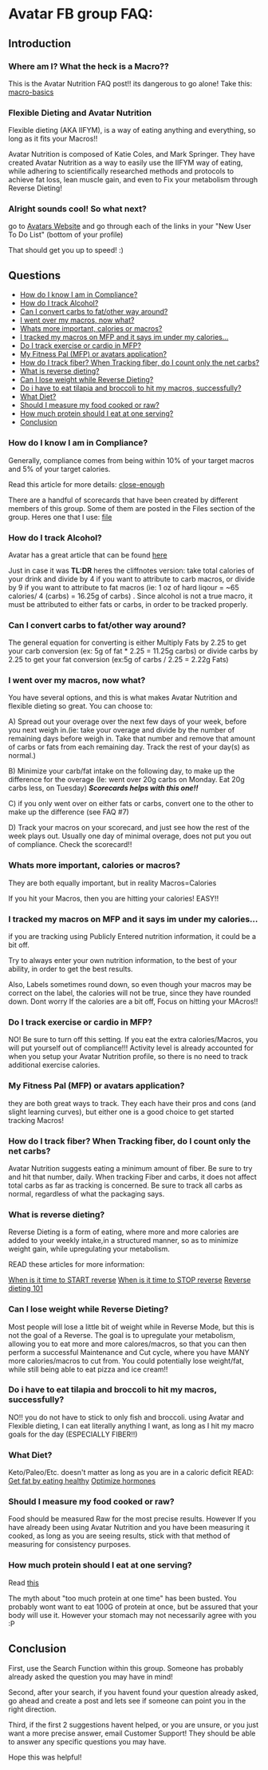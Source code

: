 
# Avatar FB group FAQ:

## Introduction
###  Where am I? What the heck is a Macro??
This is the Avatar Nutrition FAQ post!!
its dangerous to go alone! Take this: [macro-basics](https://www.avatarnutrition.com/the-macro-basics/)

### Flexible Dieting and Avatar Nutrition
Flexible dieting (AKA IIFYM), is a way of eating anything and everything, so long as it fits your Macros!!

Avatar Nutrition is composed of Katie Coles, and Mark Springer. They have created Avatar Nutrition as a way to easily use the IIFYM way of eating, while adhering to scientifically researched methods and protocols to achieve fat loss, lean muscle gain, and even to Fix your metabolism through Reverse Dieting!

### Alright sounds cool! So what next?
go to [Avatars Website](Avatarnutrition.com) and go through each of the links in your "New User To Do List" (bottom of your profile)

That should get you up to speed! :)


## Questions
* [How do I know I am in Compliance?](#1)
* [How do I track Alcohol?](#2)
* [Can I convert carbs to fat/other way around?](#3)
* [I went over my macros, now what?](#4)
* [Whats more important, calories or macros?](#5)
*  [I tracked my macros on MFP and it says im under my calories...](#6)
*  [Do I track exercise or cardio in MFP?](#7)
*  [My Fitness Pal (MFP) or avatars application?](#8)
* [How do I track fiber? When Tracking fiber, do I count only the net carbs?](#9)
* [What is reverse dieting?](#10)
* [Can I lose weight while Reverse Dieting?](#11)
* [Do i have to eat tilapia and broccoli to hit my macros, successfully?](#12)
* [What Diet?](#13)
* [Should I measure my food cooked or raw?](#14)
* [How much protein should I eat at one serving?](#15)
* [Conclusion](#16)
### How do I know I am in Compliance?<a id="1"></a>
Generally, compliance comes from being within 10% of your target macros and 5% of your target calories.

Read this article for more details: [close-enough]( https://www.avatarnutrition.com/hitting-your-macros-how-close-is-close-enough/)

There are a handful of scorecards that have been created by different members of this group. Some of them are posted in the Files section of the group. Heres one that I use: [file](https://drive.google.com/file/d/0ByltVtzYRv9KNks5ZlVSLWl5R0U/view)

### How do I track Alcohol?<a id="2"></a>
Avatar has a great article that can be found [here](https://www.avatarnutrition.com/how-to-track-alcohol/)

Just in case it was **TL:DR** heres the cliffnotes version:
take total calories of your drink and divide by 4 if you want to attribute to carb macros, or divide by 9 if you want to attribute to fat macros (ie: 1 oz of hard liqour = ~65 calories/ 4 (carbs) = 16.25g of carbs) . Since alcohol is not a true macro, it must be attributed to either fats or carbs, in order to be tracked properly.

### Can I convert carbs to fat/other way around?<a id="3"></a>
The general equation for converting is either Multiply Fats by 2.25 to get your carb conversion (ex: 5g of fat * 2.25 = 11.25g carbs) or divide carbs by 2.25 to get your fat conversion (ex:5g of carbs / 2.25 = 2.22g Fats)

### I went over my macros, now what?<a id="4"></a>

You have several options, and this is what makes Avatar Nutrition and flexible dieting so great.
You can choose to:

A) Spread out your overage over the next few days of your week, before you next weigh in.(ie: take your overage and divide by the number of remaining days before weigh in. Take that number and remove that amount of carbs or fats from each remaining day. Track the rest of your day(s) as normal.)

B) Minimize your carb/fat intake on the following day, to make up the difference for the overage (Ie: went over 20g carbs on Monday. Eat 20g carbs less, on Tuesday) ***Scorecards helps with this one!!***

C) if you only went over on either fats or carbs, convert one to the other to make up the difference (see FAQ #7)

D) Track your macros on your scorecard, and just see how the rest of the week plays out. Usually one day of minimal overage, does not put you out of compliance. Check the scorecard!!

### Whats more important, calories or macros?<a id="5"></a>

They are both equally important, but in reality Macros=Calories

If you hit your Macros, then you are hitting your calories! EASY!!

### I tracked my macros on MFP and it says im under my calories...<a id="6"></a>

if you are tracking using Publicly Entered nutrition information, it could be a bit off.

Try to always enter your own nutrition information, to the best of your ability, in order to get the best results.

Also, Labels sometimes round down, so even though your macros may be correct on the label, the calories will not be true, since they have rounded down. Dont worry If the calories are a bit off, Focus on hitting your MAcros!!

### Do I track exercise or cardio in MFP?<a id="7"></a>

NO! Be sure to turn off this setting. If you eat the extra calories/Macros, you will put yourself out of compliance!!! Activity level is already accounted for when you setup your Avatar Nutrition profile, so there is no need to track additional exercise calories.

### My Fitness Pal (MFP) or avatars application?<a id="8"></a>

they are both great ways to track. They each have their pros and cons (and slight learning curves), but either one is a good choice to get started tracking Macros!

### How do I track fiber? When Tracking fiber, do I count only the net carbs?<a id="9"></a>

Avatar Nutrition suggests eating a minimum amount of fiber. Be sure to try and hit that number, daily. When tracking Fiber and carbs, it does not affect total carbs as far as tracking is concerned. Be sure to track all carbs as normal, regardless of what the packaging says.


###  What is reverse dieting?<a id="10"></a>

Reverse Dieting is a form of eating, where more and more calories are added to your weekly intake,in a structured manner, so as to minimize weight gain, while upregulating your metabolism.

READ these articles for more information:

[When is it time to START reverse](https://www.avatarnutrition.com/how-you-know-its-time-to-reverse-diet/)
[When is it time to STOP reverse](https://www.avatarnutrition.com/how-you-know-its-time-to-stop-reverse-dieting/)
[Reverse dieting 101](https://www.avatarnutrition.com/reverse-dieting-101-with-avatar-nutrition/)

###  Can I lose weight while Reverse Dieting?<a id="11"></a>

Most people will lose a little bit of weight while in Reverse Mode, but this is not the goal of a Reverse. The goal is to upregulate your metabolism, allowing you to eat more and more calores/macros, so that you can then perform a successful Maintenance and Cut cycle, where you have MANY more calories/macros to cut from. You could potentially lose weight/fat, while still being able to eat pizza and ice cream!! 


### Do i have to eat tilapia and broccoli to hit my macros, successfully?<a id="12"></a>
NO!! you do not have to stick to only fish and broccoli. using Avatar and Flexible dieting, I can eat literally anything I want, as long as I hit my macro goals for the day (ESPECIALLY FIBER!!)

###  What Diet?<a id="13"></a>
Keto/Paleo/Etc. doesn't matter as long as you are in a caloric deficit
READ:
 [Get fat by eating healthy](https://www.avatarnutrition.com/how-to-get-fat-by-eating-healthy/)
 [Optimize hormones](https://www.avatarnutrition.com/can-you-optimize-your-hormones-through-diet/)

### Should I measure my food cooked or raw?<a id="14"></a>
Food should be measured Raw for the most precise results. However If you have already been using Avatar Nutrition and you have been measuring it cooked, as long as you are seeing results, stick with that method of measuring for consistency purposes.

### How much protein should I eat at one serving?<a id="15"></a>

Read [this](https://www.avatarnutrition.com/how-much-protein-do-you-really-need/)

The myth about "too much protein at one time" has been busted. You probably wont want to eat 100G of protein at once, but be assured that your body will use it. However your stomach may not necessarily agree with you :P


## Conclusion<a id="16"></a>
First, use the Search Function within this group. Someone has probably already asked the question you may have in mind!

Second, after your search, if you havent found your question already asked, go ahead and create a post and lets see if someone can point you in the right direction.

Third, if the first 2 suggestions havent helped, or you are unsure, or you just want a more precise answer, email Customer Support!
They should be able to answer any specific questions you may have.



Hope this was helpful!
